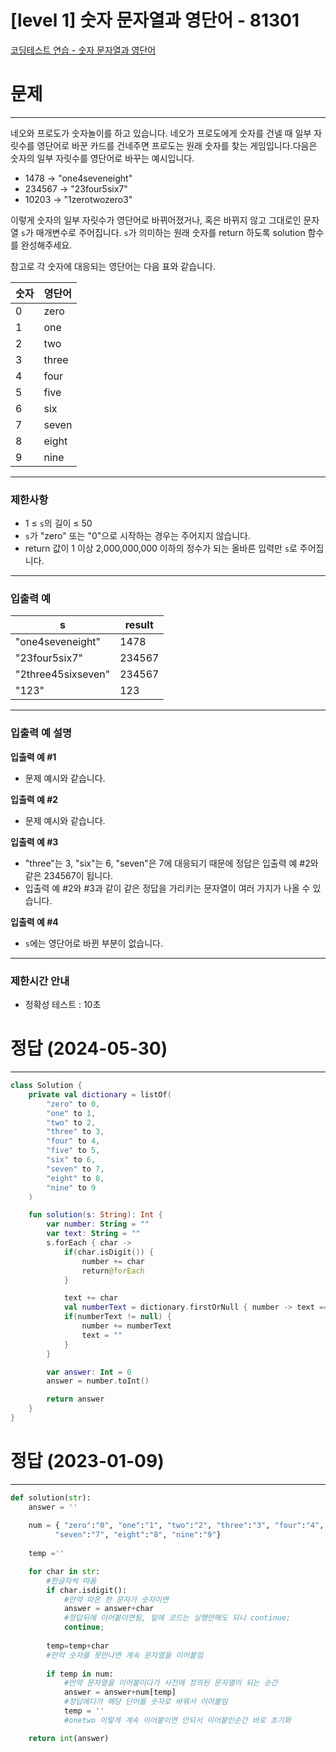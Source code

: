 # [level 1] 숫자 문자열과 영단어 - 81301
[코딩테스트 연습 - 숫자 문자열과 영단어](https://school.programmers.co.kr/learn/courses/30/lessons/81301)

# 문제

---

네오와 프로도가 숫자놀이를 하고 있습니다. 네오가 프로도에게 숫자를 건넬 때 일부 자릿수를 영단어로 바꾼 카드를 건네주면 프로도는 원래 숫자를 찾는 게임입니다.다음은 숫자의 일부 자릿수를 영단어로 바꾸는 예시입니다.

- 1478 → "one4seveneight"
- 234567 → "23four5six7"
- 10203 → "1zerotwozero3"

이렇게 숫자의 일부 자릿수가 영단어로 바뀌어졌거나, 혹은 바뀌지 않고 그대로인 문자열 `s`가 매개변수로 주어집니다. `s`가 의미하는 원래 숫자를 return 하도록 solution 함수를 완성해주세요.

참고로 각 숫자에 대응되는 영단어는 다음 표와 같습니다.

| 숫자 | 영단어 |
| --- | --- |
| 0 | zero |
| 1 | one |
| 2 | two |
| 3 | three |
| 4 | four |
| 5 | five |
| 6 | six |
| 7 | seven |
| 8 | eight |
| 9 | nine |

---

### 제한사항

- 1 ≤ `s`의 길이 ≤ 50
- `s`가 "zero" 또는 "0"으로 시작하는 경우는 주어지지 않습니다.
- return 값이 1 이상 2,000,000,000 이하의 정수가 되는 올바른 입력만 `s`로 주어집니다.

---

### 입출력 예

| s | result |
| --- | --- |
| "one4seveneight" | 1478 |
| "23four5six7" | 234567 |
| "2three45sixseven" | 234567 |
| "123" | 123 |

---

### 입출력 예 설명

**입출력 예 #1**

- 문제 예시와 같습니다.

**입출력 예 #2**

- 문제 예시와 같습니다.

**입출력 예 #3**

- "three"는 3, "six"는 6, "seven"은 7에 대응되기 때문에 정답은 입출력 예 #2와 같은 234567이 됩니다.
- 입출력 예 #2와 #3과 같이 같은 정답을 가리키는 문자열이 여러 가지가 나올 수 있습니다.

**입출력 예 #4**

- `s`에는 영단어로 바뀐 부분이 없습니다.

---

### 제한시간 안내

- 정확성 테스트 : 10초

# 정답 (2024-05-30)

---

```kotlin
class Solution {
    private val dictionary = listOf(
        "zero" to 0,
        "one" to 1,
        "two" to 2,
        "three" to 3,
        "four" to 4,
        "five" to 5,
        "six" to 6,
        "seven" to 7,
        "eight" to 8,
        "nine" to 9
    )

    fun solution(s: String): Int {
        var number: String = ""
        var text: String = ""
        s.forEach { char ->
            if(char.isDigit()) {
                number += char
                return@forEach
            }

            text += char
            val numberText = dictionary.firstOrNull { number -> text == number.first }?.second
            if(numberText != null) {
                number += numberText
                text = ""
            }
        }

        var answer: Int = 0
        answer = number.toInt()

        return answer
    }
}
```

# 정답 (2023-01-09)

---

```python
def solution(str):
    answer = ''
    
    num = { "zero":"0", "one":"1", "two":"2", "three":"3", "four":"4", "five":"5", "six":"6",
          "seven":"7", "eight":"8", "nine":"9"}
    
    temp =''

    for char in str:
        #한글자씩 따옴
        if char.isdigit():
            #만약 따온 한 문자가 숫자이면
            answer = answer+char
            #정답뒤에 이어붙이면됨, 밑에 코드는 실행안해도 되니 continue;
            continue;
        
        temp=temp+char
        #만약 숫자를 못만나면 계속 문자열을 이어붙임
        
        if temp in num:
            #만약 문자열을 이어붙이다가 사전에 정의된 문자열이 되는 순간
            answer = answer+num[temp]
            #정답에다가 해당 단어를 숫자로 바꿔서 이어붙임
            temp = ''
            #onetwo 이렇게 계속 이어붙이면 안되서 이어붙인순간 바로 초기화

    return int(answer)
```
